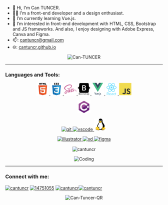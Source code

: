 - 👋 Hi, I'm Can TUNCER.
- 👨‍💻 I'm a front-end developer and a design enthusiast.
- 🌱 I’m currently learning Vue.js.
- 👀 I’m interested in front-end development with HTML, CSS, Bootstrap and JS frameworks. And also, I enjoy designing with Adobe Express, Canva and Figma.
- 📫: cantuncr@gmail.com
- 🌐: [cantuncr.github.io](https://cantuncr.github.io/)
  

<div align="center">

![Can-TUNCER](https://lh3.googleusercontent.com/pw/AL9nZEVpbHaNjWtPE1jicqe5nSspIaGBEZczwBPhazXbZ7s2rJBUeLB-w17-IxilomnFP7KoXSX7TZiIg-Oyv1TZlv5LQniCswgEY6SavqrL-MQCTOU8g7ws5JoxgG6-aCLFAHj2TN1zsbnPEiPY5OqXWZAaJw=w1105-h799-no?authuser=0)


<hr>


<h3 align="left">Languages and Tools:</h3>
<p align="left"> 

<a href="https://www.w3.org/html/" target="_blank" rel="noreferrer"> <img src="https://raw.githubusercontent.com/devicons/devicon/master/icons/html5/html5-original-wordmark.svg" alt="html5" width="40" height="40"/> </a><a href="https://www.w3schools.com/css/" target="_blank" rel="noreferrer"> <img src="https://raw.githubusercontent.com/devicons/devicon/master/icons/css3/css3-original-wordmark.svg" alt="css3" width="40" height="40"/> </a><a href="https://sass-lang.com" target="_blank" rel="noreferrer"> <img src="https://raw.githubusercontent.com/devicons/devicon/master/icons/sass/sass-original.svg" alt="sass" width="40" height="40"/> </a><a href="https://getbootstrap.com" target="_blank" rel="noreferrer"> <img src="https://raw.githubusercontent.com/devicons/devicon/master/icons/bootstrap/bootstrap-plain-wordmark.svg" alt="bootstrap" width="40" height="40"/> </a> <a href="https://vuejs.org/" target="_blank" rel="noreferrer"> <img src="https://raw.githubusercontent.com/devicons/devicon/master/icons/vuejs/vuejs-original-wordmark.svg" alt="vuejs" width="40" height="40"/> </a><a href="https://reactjs.org/" target="_blank" rel="noreferrer"> <img src="https://raw.githubusercontent.com/devicons/devicon/master/icons/react/react-original-wordmark.svg" alt="react" width="40" height="40"/> </a><a href="https://developer.mozilla.org/en-US/docs/Web/JavaScript" target="_blank" rel="noreferrer"> <img src="https://raw.githubusercontent.com/devicons/devicon/master/icons/javascript/javascript-original.svg" alt="javascript" width="40" height="40"/> </a>

<a href="https://www.w3schools.com/cs/" target="_blank" rel="noreferrer"> <img src="https://raw.githubusercontent.com/devicons/devicon/master/icons/csharp/csharp-original.svg" alt="csharp" width="40" height="40"/> </a>

<a href="https://git-scm.com/" target="_blank" rel="noreferrer"> <img src="https://www.vectorlogo.zone/logos/git-scm/git-scm-icon.svg" alt="git" width="40" height="40"/> </a><a href="https://www.figma.com/" target="_blank" rel="noreferrer"> <img src="https://upload.vectorlogo.zone/logos/visualstudio_code/images/a4381320-f83c-4a29-9db3-b241c1d096b1.svg" alt="vscode" width="40" height="40"/> </a><a href="https://www.linux.org/" target="_blank" rel="noreferrer"> <img src="https://raw.githubusercontent.com/devicons/devicon/master/icons/linux/linux-original.svg" alt="linux" width="40" height="40"/> </a>

<a href="https://www.adobe.com/in/products/illustrator.html" target="_blank" rel="noreferrer"> <img src="https://www.vectorlogo.zone/logos/adobe_illustrator/adobe_illustrator-icon.svg" alt="illustrator" width="40" height="40"/> </a>      <a href="https://www.adobe.com/products/xd.html" target="_blank" rel="noreferrer"> <img src="https://cdn.worldvectorlogo.com/logos/adobe-xd.svg" alt="xd" width="40" height="40"/> </a><a href="https://www.figma.com/" target="_blank" rel="noreferrer"> <img src="https://www.vectorlogo.zone/logos/figma/figma-icon.svg" alt="figma" width="40" height="40"/> </a>    </p>

<p><img align="center" src="https://github-readme-stats.vercel.app/api/top-langs?username=cantuncr&show_icons=true&locale=en&layout=compact" alt="cantuncr" /></p>
  
![Coding](https://media.tenor.com/GfSX-u7VGM4AAAAC/coding.gif)

<hr>

<h3 align="left">Connect with me:</h3>
<p align="left">
<a href="https://linkedin.com/in/cantuncr" target="blank"><img align="center" src="https://raw.githubusercontent.com/rahuldkjain/github-profile-readme-generator/master/src/images/icons/Social/linked-in-alt.svg" alt="cantuncr" height="30" width="40" /></a>
<a href="https://stackoverflow.com/users/14751055" target="blank"><img align="center" src="https://raw.githubusercontent.com/rahuldkjain/github-profile-readme-generator/master/src/images/icons/Social/stack-overflow.svg" alt="14751055" height="30" width="40" /></a>
<a href="https://medium.com/cantuncr" target="blank"><img align="center" src="https://play-lh.googleusercontent.com/hB9t3Z-mi284_49HA3nAuhO-W5Cyhje7r2P9McdgORoVCd-0SV54c12NMQWLHnqALw" alt="cantuncr" height="30" width="40" /></a><a href="https://www.hackerrank.com/cantuncr" target="blank"><img align="center" src="https://raw.githubusercontent.com/rahuldkjain/github-profile-readme-generator/master/src/images/icons/Social/hackerrank.svg" alt="cantuncr" height="30" width="40" /></a>
</p>
  
![Can-Tuncer-QR](https://lh3.googleusercontent.com/pw/AL9nZEW56ndB2xF_aOeg6v_yN0WQKSfAux_nZa0aSd54TQQfxZKCCJpkMXqfNeMkZGCB88Q27hPDqPKQrgUZULCANDcQL15CML9T2v9aUEPR0wYS-2lqyRm5_WScP1gpbwwfzH7pFhVSbrWKUT8Q-7R3FBL0lw=s914-no?authuser=0)
  
</div>

